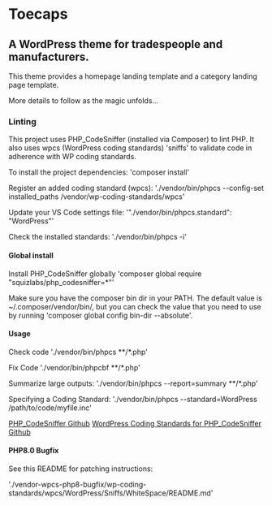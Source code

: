 # Toecaps

## A WordPress theme for tradespeople and manufacturers.

This theme provides a homepage landing template and a category landing page template.

More details to follow as the magic unfolds...



### Linting

This project uses PHP_CodeSniffer (installed via Composer) to lint PHP. It also uses wpcs (WordPress coding standards) 'sniffs' to validate code in adherence with WP coding standards.

To install the project dependencies:
'composer install'

Register an added coding standard (wpcs):
'./vendor/bin/phpcs --config-set installed_paths /vendor/wp-coding-standards/wpcs'

Update your VS Code settings file:
'"./vendor/bin/phpcs.standard": "WordPress"'

Check the installed standards:
'./vendor/bin/phpcs -i'

#### Global install

Install PHP_CodeSniffer globally
'composer global require "squizlabs/php_codesniffer=*"'

Make sure you have the composer bin dir in your PATH. The default value is ~/.composer/vendor/bin/, but you can check the value that you need to use by running 'composer global config bin-dir --absolute'.


#### Usage

Check code
'./vendor/bin/phpcs **/*.php'

Fix Code
'./vendor/bin/phpcbf **/*.php'

Summarize large outputs:
'./vendor/bin/phpcs --report=summary **/*.php'

Specifying a Coding Standard:
'./vendor/bin/phpcs --standard=WordPress /path/to/code/myfile.inc'

[PHP_CodeSniffer Github](https://github.com/squizlabs/PHP_CodeSniffer#installation)
[WordPress Coding Standards for PHP_CodeSniffer Github](https://github.com/WordPress/WordPress-Coding-Standards#installation)

#### PHP8.0 Bugfix

See this README for patching instructions:

'./vendor-wpcs-php8-bugfix/wp-coding-standards/wpcs/WordPress/Sniffs/WhiteSpace/README.md'